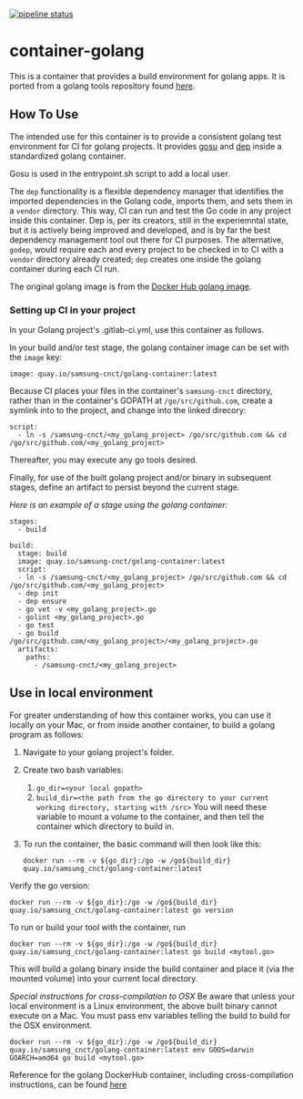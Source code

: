 [![pipeline status](https://git.cnct.io/common-tools/samsung-cnct_container-golang/badges/master/pipeline.svg)](https://git.cnct.io/common-tools/samsung-cnct_container-golang/commits/master)

# container-golang

This is a container that provides a build environment for golang apps. It is ported from a golang tools repository found [here](https://github.com/samsung-cnct/golang-tools/tree/master/goglide-container).

## How To Use

The intended use for this container is to provide a consistent golang test environment for CI for golang projects. It provides [gosu](https://github.com/tianon/gosu) and [dep](https://github.com/golang/dep) inside a standardized golang container. 

Gosu is used in the entrypoint.sh script to add a local user.

The `dep` functionality is a flexible dependency manager that identifies the imported dependencies in the Golang code, imports them, and sets them in a `vendor` directory. This way, CI can run and test the Go code in any project inside this container. Dep is, per its creators, still in the experiemntal state, but it is actively being improved and developed, and is by far the best dependency management tool out there for CI purposes. The alternative, `godep`, would require each and every project to be checked in to CI with a `vendor` directory already created; `dep` creates one inside the golang container during each CI run.

The original golang image is from the [Docker Hub golang image](https://hub.docker.com/_/golang/).


### Setting up CI in your project

In your Golang project's .gitlab-ci.yml, use this container as follows. 

In your build and/or test stage, the golang container image can be set with the `image` key:

```
image: quay.io/samsung-cnct/golang-container:latest
```

Because CI places your files in the container's `samsung-cnct` directory, rather than in the container's GOPATH at `/go/src/github.com`, create a symlink into to the project, and change into the linked direcory:

```
script:
  - ln -s /samsung-cnct/<my_golang_project> /go/src/github.com && cd /go/src/github.com/<my_golang_project>
```

Thereafter, you may execute any go tools desired.

Finally, for use of the built golang project and/or binary in subsequent stages, define an artifact to persist beyond the current stage.

_Here is an example of a stage using the golang container:_

```
stages:
  - build

build:
  stage: build
  image: quay.io/samsung-cnct/golang-container:latest
  script:
  - ln -s /samsung-cnct/<my_golang_project> /go/src/github.com && cd /go/src/github.com/<my_golang_project>
  - dep init
  - dep ensure
  - go vet -v <my_golang_project>.go
  - golint <my_golang_project>.go
  - go test
  - go build /go/src/github.com/<my_golang_project>/<my_golang_project>.go
  artifacts:
    paths:
      - /samsung-cnct/<my_golang_project>
```

## Use in local environment

For greater understanding of how this container works, you can use it locally on your Mac, or from inside another container, to build a golang program as follows:

1. Navigate to your golang project's folder.

2. Create two bash variables:
    1. `go_dir=<your local gopath>`
    2. `build_dir=<the path from the go directory to your current working directory, starting with /src>`
    You will need these variable to mount a volume to the container, and then tell the container which directory to build in.

3. To run the container, the basic command will then look like this:

    `docker run --rm -v ${go_dir}:/go -w /go${build_dir} quay.io/samsung_cnct/golang-container:latest`

Verify the go version:

`docker run --rm -v ${go_dir}:/go -w /go${build_dir} quay.io/samsung_cnct/golang-container:latest go version`

To run or build  your tool with the container, run 

`docker run --rm -v ${go_dir}:/go -w /go${build_dir} quay.io/samsung_cnct/golang-container:latest go build <mytool.go>`

This will build a golang binary inside the build container and place it (via the mounted volume) into your current local directory. 

*Special instructions for cross-compilation to OSX*
Be aware that unless your local environment is a Linux environment, the above built binary cannot execute on a Mac. You must pass env variables telling the build to build for the OSX environment.

`docker run --rm -v ${go_dir}:/go -w /go${build_dir} quay.io/samsung_cnct/golang-container:latest env GOOS=darwin GOARCH=amd64 go build <mytool.go>`

Reference for the golang DockerHub container, including cross-compilation instructions, can be found [here](https://hub.docker.com/_/golang/)